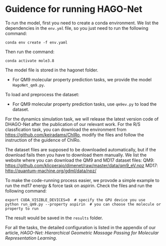 # Guidence for running HAGO-Net

To run the model, first you need to create a conda environment. We list the dependencies in the ```env.yml``` file, so you just need to run the following command:
```
conda env create -f env.yaml
```
Then run the command:
```
conda activate mole3.8
```
The model file is stored in the hagonet folder.
+ For QM9 molecular property prediction tasks, we provide the model ```HagoNet_qm9.py```.

To load and preprocess the dataset:
+ For QM9 molecular property prediction tasks, use ```qm9ev.py``` to load the dataset.

For the dynamics simulation task, we will release the latest version code of DHAGO-Net after the publication of our relevant work.
For the R/S classfication task, you can download the environment from https://github.com/keiradams/ChIRo, modify the files and follow the instruction of the guidence of ChIRo.


The dataset files are supposed to be downloaded automatically, but if the download fails then you have to download them manually. We list the website where you can download the QM9 and MD17 dataset files:
QM9: https://github.com/klicperajo/dimenet/raw/master/data/qm9_eV.npz
MD17: http://quantum-machine.org/gdml/data/npz/

To make the code-running process easier, we provode a simple example to run the md17 energy & force task on aspirin. Check the files and run the following command:

```
export CUDA_VISIBLE_DEVICES=0  # specify the GPU device you use
python run_qm9.py --property aspirin  # you can choose the molecule or property to run
```
The result would be saved in the ```results``` folder.

For all the tasks, the detailed configuration is listed in the appendix of our article, *HAGO-Net: Hierarchical Geometric Massage Passing for Molecular Representation Learning*.
